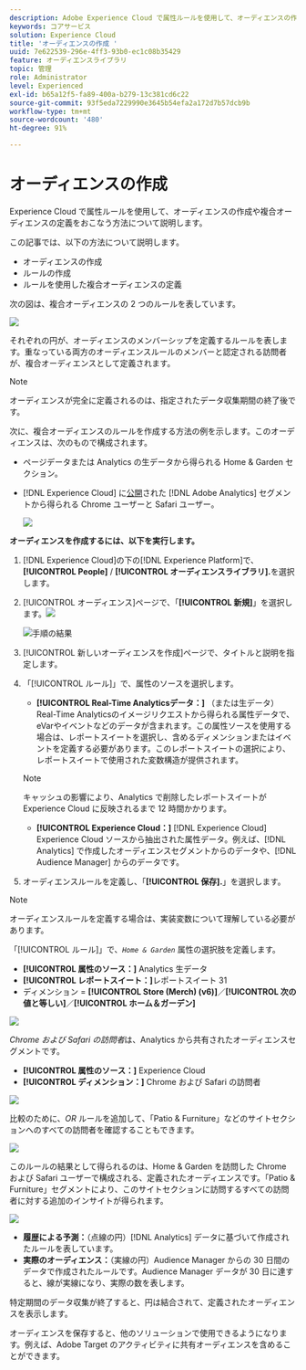 ```yaml
---
description: Adobe Experience Cloud で属性ルールを使用して、オーディエンスの作成や複合オーディエンスの定義をおこなう方法について説明します。
keywords: コアサービス
solution: Experience Cloud
title: 'オーディエンスの作成 '
uuid: 7e622539-296e-4ff3-93b0-ec1c08b35429
feature: オーディエンスライブラリ
topic: 管理
role: Administrator
level: Experienced
exl-id: b65a12f5-fa89-400a-b279-13c381cd6c22
source-git-commit: 93f5eda7229990e3645b54efa2a172d7b57dcb9b
workflow-type: tm+mt
source-wordcount: '480'
ht-degree: 91%

---
```


# オーディエンスの作成

 Experience Cloud で属性ルールを使用して、オーディエンスの作成や複合オーディエンスの定義をおこなう方法について説明します。

この記事では、以下の方法について説明します。

* オーディエンスの作成
* ルールの作成
* ルールを使用した複合オーディエンスの定義

次の図は、複合オーディエンスの 2 つのルールを表しています。

![](assets/audience_sharing.png)

それぞれの円が、オーディエンスのメンバーシップを定義するルールを表します。重なっている両方のオーディエンスルールのメンバーと認定される訪問者が、複合オーディエンスとして定義されます。

>[!NOTE]
>
>オーディエンスが完全に定義されるのは、指定されたデータ収集期間の終了後です。

次に、複合オーディエンスのルールを作成する方法の例を示します。このオーディエンスは、次のもので構成されます。

* ページデータまたは Analytics の生データから得られる Home &amp; Garden セクション。
* [!DNL Experience Cloud] に[公開](audience-library.md#task_32FEEFE0B32E4E388CD4D892D727282A)された [!DNL Adobe Analytics] セグメントから得られる Chrome ユーザーと Safari ユーザー。

   ![](assets/audience_create.png)

**オーディエンスを作成するには、以下を実行します。**

1. [!DNL Experience Cloud]の下の[!DNL Experience Platform]で、**[!UICONTROL People]** / **[!UICONTROL オーディエンスライブラリ].**&#x200B;を選択します。
1. [!UICONTROL オーディエンス]ページで、「**[!UICONTROL 新規]**」を選択します。![](assets/add_icon_small.png)

   ![手順の結果](assets/audience_create_new.png)

1. [!UICONTROL 新しいオーディエンスを作成]ページで、タイトルと説明を指定します。
1. 「[!UICONTROL ルール]」で、属性のソースを選択します。

   * **[!UICONTROL Real-Time Analyticsデータ：]** （または生データ）Real-Time Analyticsのイメージリクエストから得られる属性データで、eVarやイベントなどのデータが含まれます。この属性ソースを使用する場合は、レポートスイートを選択し、含めるディメンションまたはイベントを定義する必要があります。このレポートスイートの選択により、レポートスイートで使用された変数構造が提供されます。
   >[!NOTE]
   >
   >キャッシュの影響により、Analytics で削除したレポートスイートが Experience Cloud に反映されるまで 12 時間かかります。

   * **[!UICONTROL Experience Cloud：]** [!DNL Experience Cloud] Experience Cloud ソースから抽出された属性データ。例えば、[!DNL Analytics] で作成したオーディエンスセグメントからのデータや、[!DNL Audience Manager] からのデータです。

1. オーディエンスルールを定義し、「**[!UICONTROL 保存].**」を選択します。

>[!NOTE]
>
>オーディエンスルールを定義する場合は、実装変数について理解している必要があります。

「[!UICONTROL ルール]」で、*`Home & Garden`* 属性の選択肢を定義します。

* **[!UICONTROL 属性のソース：]** Analytics 生データ
* **[!UICONTROL レポートスイート：]**&#x200B;レポートスイート 31
* ディメンション = **[!UICONTROL Store (Merch) (v6)]**／**[!UICONTROL 次の値と等しい]**／**[!UICONTROL ホーム＆ガーデン]**

![](assets/home_garden.png)

*Chrome および Safari の訪問者*&#x200B;は、Analytics から共有されたオーディエンスセグメントです。

* **[!UICONTROL 属性のソース：]** Experience Cloud
* **[!UICONTROL ディメンション：]** Chrome および Safari の訪問者

![](assets/chrome_safari.png)

比較のために、*OR* ルールを追加して、「Patio &amp; Furniture」などのサイトセクションへのすべての訪問者を確認することもできます。

![](assets/audiences_rule_patio.png)

このルールの結果として得られるのは、Home &amp; Garden を訪問した Chrome および Safari ユーザーで構成される、定義されたオーディエンスです。「Patio &amp; Furniture」セグメントにより、このサイトセクションに訪問するすべての訪問者に対する追加のインサイトが得られます。

![](assets/defined_audience.png)

* **履歴による予測：**（点線の円）[!DNL Analytics] データに基づいて作成されたルールを表しています。
* **実際のオーディエンス：**（実線の円）Audience Manager からの 30 日間のデータで作成されたルールです。Audience Manager データが 30 日に達すると、線が実線になり、実際の数を表します。

特定期間のデータ収集が終了すると、円は結合されて、定義されたオーディエンスを表示します。

オーディエンスを保存すると、他のソリューションで使用できるようになります。例えば、Adobe Target のアクティビティに共有オーディエンスを含めることができます。
